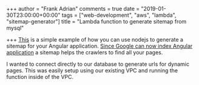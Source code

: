 +++
author = "Frank Adrian"
comments = true
date = "2019-01-30T23:00:00+00:00"
tags = ["web-development", "aws", "lambda", "sitemap-generator"]
title = "Lambda function to generate sitemap from mysql"

+++
[This](https://github.com/frankadrian/lambda-sitemap-generator) is a simple example of how you can use nodejs to generate a sitemap for your Angular application. [Since Google can now index Angular application](/post/angular-and-seo-for-google-search-console/) a sitemap helps the crawlers to find all your pages.

I wanted to connect directly to our database to generate urls for dynamic pages. This was easily setup using our existing VPC and running the function inside of the VPC.
